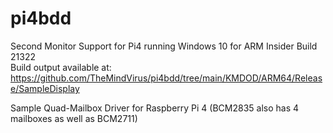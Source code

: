 # pi4bdd
Second Monitor Support for Pi4 running Windows 10 for ARM Insider Build 21322 \
Build output available at: https://github.com/TheMindVirus/pi4bdd/tree/main/KMDOD/ARM64/Release/SampleDisplay

Sample Quad-Mailbox Driver for Raspberry Pi 4 (BCM2835 also has 4 mailboxes as well as BCM2711)